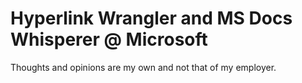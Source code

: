 # Hyperlink Wrangler and MS Docs Whisperer @ Microsoft

Thoughts and opinions are my own and not that of my employer.
